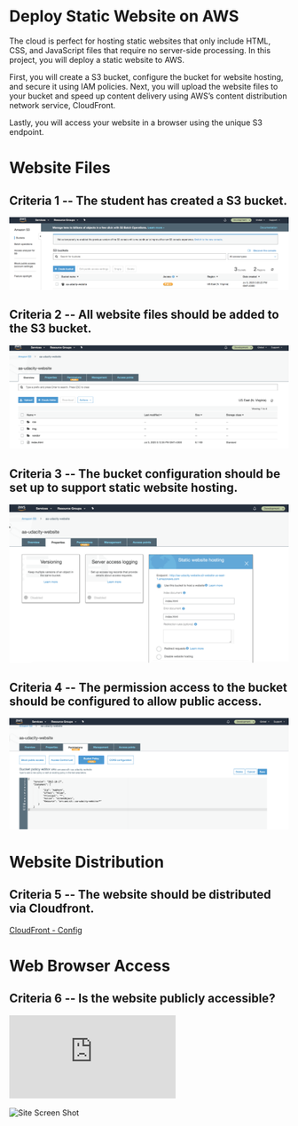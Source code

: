 # Deploy Static Website on AWS

The cloud is perfect for hosting static websites that only include HTML, CSS, and JavaScript files that require no server-side processing. In this project, you will deploy a static website to AWS. 

First, you will create a S3 bucket, configure the bucket for website hosting, and secure it using IAM policies. Next, you will upload the website files to your bucket and speed up content delivery using AWS’s content distribution network service, CloudFront. 

Lastly, you will access your website in a browser using the unique S3 endpoint.

# Website Files

## Criteria 1 -- The student has created a S3 bucket.

![S3 Bucket Created](https://github.com/aysunakarsu/udacity-cdnd-project1/blob/master/img/s3-bucket.png)

## Criteria 2 -- All website files should be added to the S3 bucket.

![S3 Site Contents](https://github.com/aysunakarsu/udacity-cdnd-project1/blob/master/img/s3-bucket-contents.png)

## Criteria 3 -- The bucket configuration should be set up to support static website hosting.

![S3 Web Hosting](https://github.com/aysunakarsu/udacity-cdnd-project1/blob/master/img/s3-web-hosting.png)

## Criteria 4 -- The permission access to the bucket should be configured to allow public access.

![S3 Bucket Policy](https://github.com/aysunakarsu/udacity-cdnd-project1/blob/master/img/s3-web-hosting-bucket-policy.png)

# Website Distribution

## Criteria 5 -- The website should be distributed via Cloudfront. 

[CloudFront - Config](https://github.com/aysunakarsu/udacity-cdnd-project1/blob/master/img/cloudfront-config.png)

# Web Browser Access

## Criteria 6 --  Is the website publicly accessible?

![CloudFront Endpoint](http://d2ufxoeywdv4wl.cloudfront.net/index.html) 

![Site Screen Shot](https://github.com/aysunakarsu/udacity-cdnd-project1/blob/master/img/site.png)
